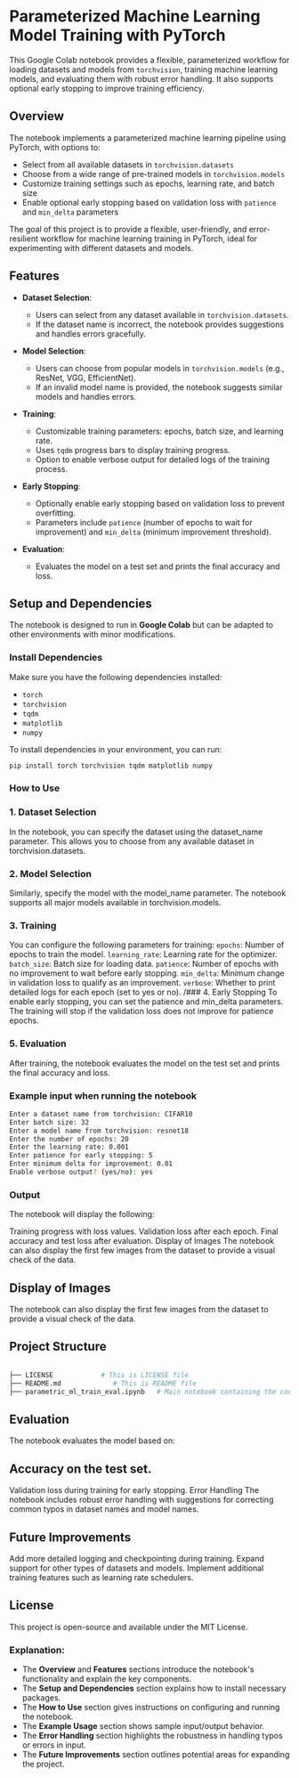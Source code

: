 
# Parameterized Machine Learning Model Training with PyTorch

This Google Colab notebook provides a flexible, parameterized workflow for loading datasets and models from `torchvision`, training machine learning models, and evaluating them with robust error handling. It also supports optional early stopping to improve training efficiency.

## Overview

The notebook implements a parameterized machine learning pipeline using PyTorch, with options to:
- Select from all available datasets in `torchvision.datasets`
- Choose from a wide range of pre-trained models in `torchvision.models`
- Customize training settings such as epochs, learning rate, and batch size
- Enable optional early stopping based on validation loss with `patience` and `min_delta` parameters

The goal of this project is to provide a flexible, user-friendly, and error-resilient workflow for machine learning training in PyTorch, ideal for experimenting with different datasets and models.

## Features

- **Dataset Selection**: 
    - Users can select from any dataset available in `torchvision.datasets`.
    - If the dataset name is incorrect, the notebook provides suggestions and handles errors gracefully.

- **Model Selection**: 
    - Users can choose from popular models in `torchvision.models` (e.g., ResNet, VGG, EfficientNet).
    - If an invalid model name is provided, the notebook suggests similar models and handles errors.

- **Training**:
    - Customizable training parameters: epochs, batch size, and learning rate.
    - Uses `tqdm` progress bars to display training progress.
    - Option to enable verbose output for detailed logs of the training process.
  
- **Early Stopping**: 
    - Optionally enable early stopping based on validation loss to prevent overfitting.
    - Parameters include `patience` (number of epochs to wait for improvement) and `min_delta` (minimum improvement threshold).

- **Evaluation**:
    - Evaluates the model on a test set and prints the final accuracy and loss.

## Setup and Dependencies

The notebook is designed to run in **Google Colab** but can be adapted to other environments with minor modifications.

### Install Dependencies
Make sure you have the following dependencies installed:
- `torch`
- `torchvision`
- `tqdm`
- `matplotlib`
- `numpy`

To install dependencies in your environment, you can run:
```bash
pip install torch torchvision tqdm matplotlib numpy
```
### How to Use
### 1. Dataset Selection
In the notebook, you can specify the dataset using the dataset_name parameter. This allows you to choose from any available dataset in torchvision.datasets.

### 2. Model Selection
Similarly, specify the model with the model_name parameter. The notebook supports all major models available in torchvision.models.

### 3. Training
You can configure the following parameters for training:
`epochs`: Number of epochs to train the model.
`learning_rate`: Learning rate for the optimizer.
`batch_size`: Batch size for loading data.
`patience`: Number of epochs with no improvement to wait before early stopping.
`min_delta`: Minimum change in validation loss to qualify as an improvement.
`verbose`: Whether to print detailed logs for each epoch (set to yes or no).
/### 4. Early Stopping
To enable early stopping, you can set the patience and min_delta parameters. The training will stop if the validation loss does not improve for patience epochs.

### 5. Evaluation
After training, the notebook evaluates the model on the test set and prints the final accuracy and loss.
### Example input when running the notebook
```bash
Enter a dataset name from torchvision: CIFAR10
Enter batch size: 32
Enter a model name from torchvision: resnet18
Enter the number of epochs: 20
Enter the learning rate: 0.001
Enter patience for early stopping: 5
Enter minimum delta for improvement: 0.01
Enable verbose output? (yes/no): yes
```
### Output
The notebook will display the following:

Training progress with loss values.
Validation loss after each epoch.
Final accuracy and test loss after evaluation.
Display of Images
The notebook can also display the first few images from the dataset to provide a visual check of the data.

## Display of Images
The notebook can also display the first few images from the dataset to provide a visual check of the data.

## Project Structure
```bash

├── LICENSE            # This is LICENSE file
├── README.md             # This is README file
├── parametric_ml_train_eval.ipynb   # Main notebook containing the code


```
## Evaluation
The notebook evaluates the model based on:

## Accuracy on the test set.
Validation loss during training for early stopping.
Error Handling
The notebook includes robust error handling with suggestions for correcting common typos in dataset names and model names.

## Future Improvements
Add more detailed logging and checkpointing during training.
Expand support for other types of datasets and models.
Implement additional training features such as learning rate schedulers.
## License
This project is open-source and available under the MIT License.


### Explanation:
- The **Overview** and **Features** sections introduce the notebook's functionality and explain the key components.
- The **Setup and Dependencies** section explains how to install necessary packages.
- The **How to Use** section gives instructions on configuring and running the notebook.
- The **Example Usage** section shows sample input/output behavior.
- The **Error Handling** section highlights the robustness in handling typos or errors in input.
- The **Future Improvements** section outlines potential areas for expanding the project.

